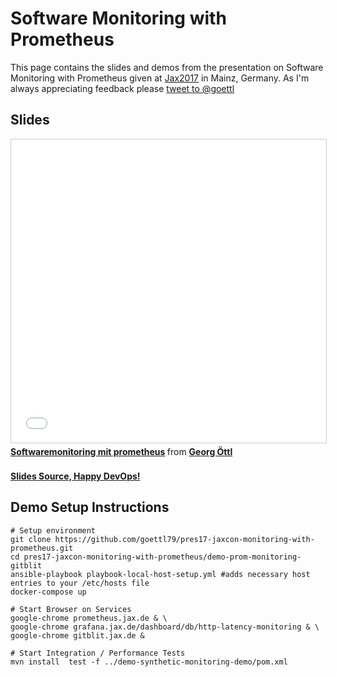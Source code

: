 # Software Monitoring with Prometheus

This page contains the slides and demos from the presentation on Software 
Monitoring with Prometheus given at 
[Jax2017](https://jax.de/session/software-monitoring-mit-prometheus/) in Mainz, 
Germany.  As I'm always appreciating feedback please 
<a href="https://twitter.com/intent/tweet?screen_name=goettl&ref_src=twsrc%5Etfw" class="twitter-mention-button" data-show-count="false">tweet to @goettl</a><script async src="https://platform.twitter.com/widgets.js" charset="utf-8"></script> 


## Slides
<iframe src="//www.slideshare.net/slideshow/embed_code/key/f1XmqmirhcMFVu" width="595" height="485" frameborder="0" marginwidth="0" marginheight="0" scrolling="no" style="border:1px solid #CCC; border-width:1px; margin-bottom:5px; max-width: 100%;" allowfullscreen> </iframe> <div style="margin-bottom:5px"> <strong> <a href="//www.slideshare.net/secret/f1XmqmirhcMFVu" title="Softwaremonitoring mit prometheus" target="_blank">Softwaremonitoring mit prometheus</a> </strong> from <strong><a href="https://www.slideshare.net/GeorgOettl" target="_blank">Georg Öttl</a></strong> </div>
<br>
<a href="./prometheus-slides.md.html" target="_blank" type="text/html"><b>Slides Source, Happy DevOps!</b></a> 

## Demo Setup Instructions

```
# Setup environment 
git clone https://github.com/goettl79/pres17-jaxcon-monitoring-with-prometheus.git
cd pres17-jaxcon-monitoring-with-prometheus/demo-prom-monitoring-gitblit
ansible-playbook playbook-local-host-setup.yml #adds necessary host entries to your /etc/hosts file
docker-compose up

# Start Browser on Services
google-chrome prometheus.jax.de & \
google-chrome grafana.jax.de/dashboard/db/http-latency-monitoring & \
google-chrome gitblit.jax.de & 

# Start Integration / Performance Tests
mvn install  test -f ../demo-synthetic-monitoring-demo/pom.xml
```

